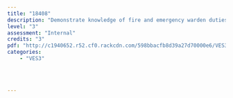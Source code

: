 ```yaml
---
title: "18408"
description: "Demonstrate knowledge of fire and emergency warden duties in the workplace"
level: "3"
assessment: "Internal"
credits: "3"
pdf: "http://c1940652.r52.cf0.rackcdn.com/598bbacfb8d39a27d70000e6/VES3-18408.pdf"
categories:
    - "VES3"
    
    
    
    
---
```

